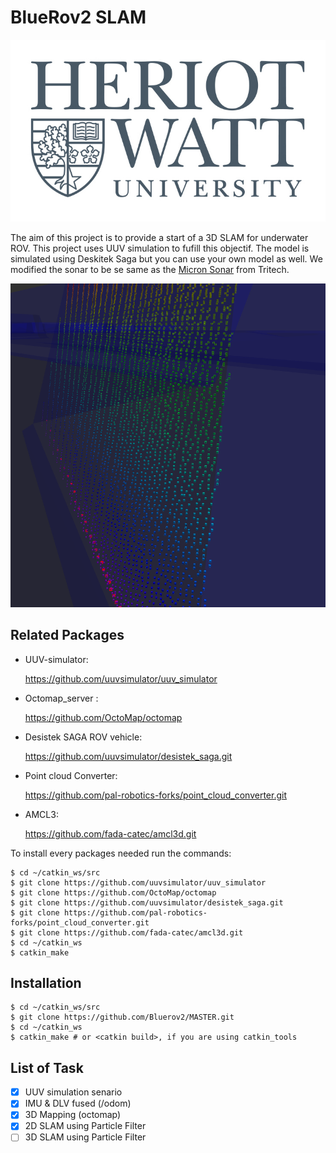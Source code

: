 # BlueRov2 SLAM

![Heriot Watt](https://github.com/Bluerov2/MASTER/blob/master/images/hh.jpg)


The aim of this project is to provide a start of a 3D SLAM for underwater ROV. This project uses UUV simulation to fufill this objectif. The model is simulated using Deskitek Saga but you can use your own model as well. We modified the sonar to be se same as the [Micron Sonar](https://www.tritech.co.uk/product/small-rov-mechanical-sector-scanning-sonar-tritech-micron) from Tritech.


![sonar](https://github.com/Bluerov2/MASTER/blob/master/images/Screenshot%20from%202020-03-02%2015-56-21.png)



## Related Packages

* UUV-simulator:

  https://github.com/uuvsimulator/uuv_simulator

* Octomap_server :
  
  https://github.com/OctoMap/octomap
  
* Desistek SAGA ROV vehicle:

  https://github.com/uuvsimulator/desistek_saga.git
  
* Point cloud Converter:
  
  https://github.com/pal-robotics-forks/point_cloud_converter.git

* AMCL3:
  
  https://github.com/fada-catec/amcl3d.git
  
  
  
  
To install every packages needed run the commands:

```
$ cd ~/catkin_ws/src
$ git clone https://github.com/uuvsimulator/uuv_simulator
$ git clone https://github.com/OctoMap/octomap
$ git clone https://github.com/uuvsimulator/desistek_saga.git
$ git clone https://github.com/pal-robotics-forks/point_cloud_converter.git
$ git clone https://github.com/fada-catec/amcl3d.git
$ cd ~/catkin_ws
$ catkin_make
```

## Installation

```
$ cd ~/catkin_ws/src
$ git clone https://github.com/Bluerov2/MASTER.git
$ cd ~/catkin_ws
$ catkin_make # or <catkin build>, if you are using catkin_tools
```
## List of Task

- [x] UUV simulation senario
- [x] IMU & DLV fused (/odom)
- [x] 3D Mapping (octomap)
- [x] 2D SLAM using Particle Filter
- [ ] 3D SLAM using Particle Filter
